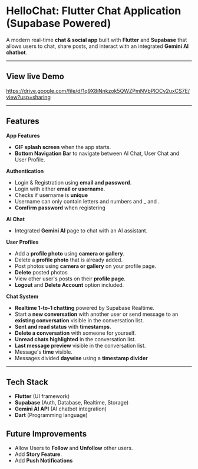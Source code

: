 # HelloChat: Flutter Chat Application (Supabase Powered)

A modern real-time **chat & social app** built with **Flutter** and **Supabase** that allows users to chat, share posts, and interact with an integrated **Gemini AI chatbot**.  

---

## View live Demo
https://drive.google.com/file/d/1q9X8iNnkzok5QWZPmNVbPlOCv2uxCS7E/view?usp=sharing

---

## Features

**App Features**
- **GIF splash screen** when the app starts.
- **Bottom Navigation Bar** to navigate between AI Chat, User Chat and User Profile. 

**Authentication**
- Login & Registration using **email and password**.  
- Login with either **email or username**.
- Checks if username is **unique**
- Username can only contain letters and numbers and _ and .
- **Comfirm password** when registering   

**AI Chat**
- Integrated **Gemini AI** page to chat with an AI assistant.  

**User Profiles**
- Add a **profile photo** using **camera or gallery**.
- Delete a **profile photo** that is already added.  
- Post photos using **camera or gallery** on your profile page.
- **Delete** posted photos  
- View other user's posts on their **profile page**.
- **Logout** and **Delete Account** option included.  

**Chat System**
- **Realtime 1-to-1 chatting** powered by Supabase Realtime.
- Start a **new conversation** with another user or send message to an **existing conversation** visible in the conversation list.
- **Sent and read status** with **timestamps**.
- **Delete a conversation** with someone for yourself.  
- **Unread chats highlighted** in the conversation list.
- **Last message preview** visible in the conversation list.
- Message's **time** visible.
- Messages divided **daywise** using a **timestamp divider**

---

## Tech Stack

- **Flutter** (UI framework)  
- **Supabase** (Auth, Database, Realtime, Storage)  
- **Gemini AI API** (AI chatbot integration)  
- **Dart** (Programming language)  


## Future Improvements

- Allow Users to **Follow** and **Unfollow** other users.
- Add **Story Feature**.
- Add **Push Notifications**
